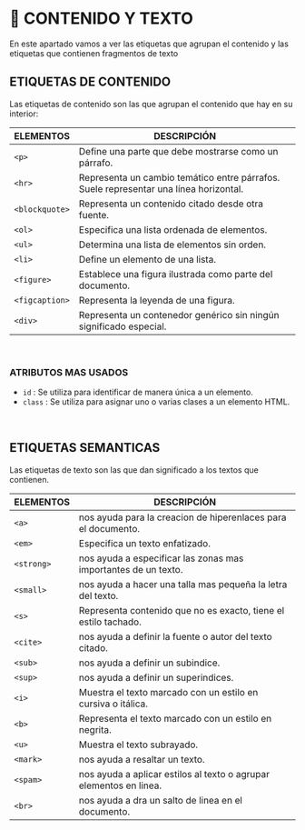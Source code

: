 # :pushpin: CONTENIDO Y TEXTO
En este apartado vamos a ver las etiquetas que agrupan el contenido y las etiquetas que contienen fragmentos de texto 

## ETIQUETAS DE CONTENIDO
Las etiquetas de contenido son las que agrupan el contenido que hay en su interior:

<div align="center">
  
| ELEMENTOS	| DESCRIPCIÓN |
|---|--|
| `<p>`	| Define una parte que debe mostrarse como un párrafo. |
| `<hr>` |	Representa un cambio temático entre párrafos. Suele representar una línea horizontal. |
| `<blockquote>` |	Representa un contenido citado desde otra fuente. |
| `<ol>` |	Especifica una lista ordenada de elementos. |
| `<ul>` |	Determina una lista de elementos sin orden. |
| `<li>` |	Define un elemento de una lista. |
| `<figure>` |	Establece una figura ilustrada como parte  del documento. |
| `<figcaption>` |	Representa la leyenda de una figura. |
| `<div>` |	Representa un contenedor genérico sin ningún significado especial. |
</div>
<br>

### ATRIBUTOS MAS USADOS

* `id` : Se utiliza para identificar de manera única a un elemento.
* `class` : Se utiliza para asignar uno o varias clases a un elemento HTML.
<br>

## ETIQUETAS SEMANTICAS
Las etiquetas de texto son las que dan significado a los textos que contienen.

<div align="center">
  
| ELEMENTOS	| DESCRIPCIÓN |
|---|--|
| `<a>` | nos ayuda para la creacion de hiperenlaces para el documento. |
| `<em>` |	Especifica un texto enfatizado. |
| `<strong>` | nos ayuda a especificar las zonas mas importantes de un texto. |
| `<small>` | nos ayuda a hacer una talla mas pequeña la letra del texto. |
| `<s>` |	Representa contenido que no es exacto, tiene el estilo tachado. |
| `<cite>` | nos ayuda a definir la fuente o autor del texto citado. |
| `<sub>` | nos ayuda a definir un subindice. |
| `<sup>` | nos ayuda a definir un superindices. |
| `<i>`	| Muestra el texto marcado con un estilo en cursiva o itálica. |
| `<b>` |	Representa el texto marcado con un estilo en negrita. |
| `<u>` |	Muestra el texto subrayado. |
| `<mark>` | nos ayuda a resaltar un texto. |
| `<spam>` | nos ayuda a aplicar estilos al texto o agrupar elementos en linea. |
| `<br>` | nos ayuda a dra un salto de linea en el documento. |
</div>
<br>

